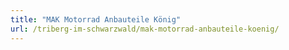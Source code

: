 ```yaml
---
title: "MAK Motorrad Anbauteile König"
url: /triberg-im-schwarzwald/mak-motorrad-anbauteile-koenig/
---
```

